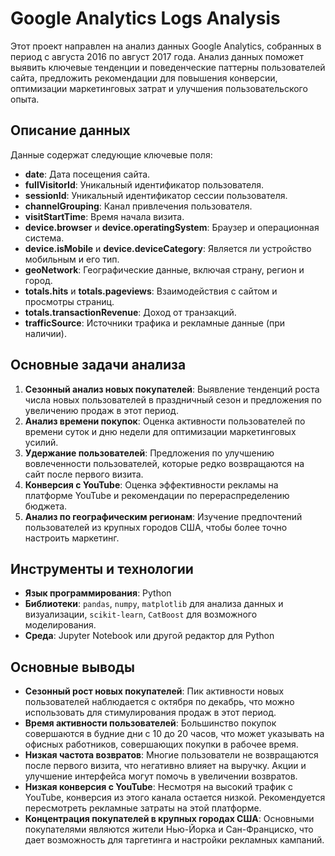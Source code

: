 # Google Analytics Logs Analysis

Этот проект направлен на анализ данных Google Analytics, собранных в период с августа 2016 по август 2017 года. Анализ данных поможет выявить ключевые тенденции и поведенческие паттерны пользователей сайта, предложить рекомендации для повышения конверсии, оптимизации маркетинговых затрат и улучшения пользовательского опыта.

## Описание данных

Данные содержат следующие ключевые поля:

- **date**: Дата посещения сайта.
- **fullVisitorId**: Уникальный идентификатор пользователя.
- **sessionId**: Уникальный идентификатор сессии пользователя.
- **channelGrouping**: Канал привлечения пользователя.
- **visitStartTime**: Время начала визита.
- **device.browser** и **device.operatingSystem**: Браузер и операционная система.
- **device.isMobile** и **device.deviceCategory**: Является ли устройство мобильным и его тип.
- **geoNetwork**: Географические данные, включая страну, регион и город.
- **totals.hits** и **totals.pageviews**: Взаимодействия с сайтом и просмотры страниц.
- **totals.transactionRevenue**: Доход от транзакций.
- **trafficSource**: Источники трафика и рекламные данные (при наличии).

## Основные задачи анализа

1. **Сезонный анализ новых покупателей**: Выявление тенденций роста числа новых пользователей в праздничный сезон и предложения по увеличению продаж в этот период.
2. **Анализ времени покупок**: Оценка активности пользователей по времени суток и дню недели для оптимизации маркетинговых усилий.
3. **Удержание пользователей**: Предложения по улучшению вовлеченности пользователей, которые редко возвращаются на сайт после первого визита.
4. **Конверсия с YouTube**: Оценка эффективности рекламы на платформе YouTube и рекомендации по перераспределению бюджета.
5. **Анализ по географическим регионам**: Изучение предпочтений пользователей из крупных городов США, чтобы более точно настроить маркетинг.

## Инструменты и технологии

- **Язык программирования**: Python
- **Библиотеки**: `pandas`, `numpy`, `matplotlib` для анализа данных и визуализации, `scikit-learn`, `CatBoost` для возможного моделирования.
- **Среда**: Jupyter Notebook или другой редактор для Python

## Основные выводы

- **Сезонный рост новых покупателей**: Пик активности новых пользователей наблюдается с октября по декабрь, что можно использовать для стимулирования продаж в этот период.
- **Время активности пользователей**: Большинство покупок совершаются в будние дни с 10 до 20 часов, что может указывать на офисных работников, совершающих покупки в рабочее время.
- **Низкая частота возвратов**: Многие пользователи не возвращаются после первого визита, что негативно влияет на выручку. Акции и улучшение интерфейса могут помочь в увеличении возвратов.
- **Низкая конверсия с YouTube**: Несмотря на высокий трафик с YouTube, конверсия из этого канала остается низкой. Рекомендуется пересмотреть рекламные затраты на этой платформе.
- **Концентрация покупателей в крупных городах США**: Основными покупателями являются жители Нью-Йорка и Сан-Франциско, что дает возможность для таргетинга и настройки рекламных кампаний.
